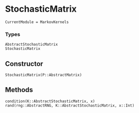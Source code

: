 # StochasticMatrix 

```@meta
CurrentModule = MarkovKernels
```


### Types

```@docs
AbstractStochasticMatrix
StochasticMatrix
```

## Constructor 

```@docs
StochasticMatrix(P::AbstractMatrix)
```


## Methods 

```@docs
condition(K::AbstractStochasticMatrix, x)
rand(rng::AbstractRNG, K::AbstractStochasticMatrix, x::Int)
```

